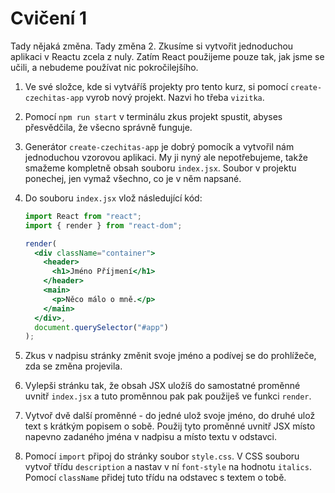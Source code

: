 # Cvičení 1

Tady nějaká změna.
Tady změna 2.
Zkusíme si vytvořit jednoduchou aplikaci v Reactu zcela z nuly. Zatím React použijeme pouze tak, jak jsme se učili, a nebudeme používat nic pokročilejšího.

1. Ve své složce, kde si vytváříš projekty pro tento kurz, si pomocí `create-czechitas-app` vyrob nový projekt. Nazvi ho třeba `vizitka`.

1. Pomocí `npm run start` v terminálu zkus projekt spustit, abyses přesvědčila, že všecno správně funguje.

1. Generátor `create-czechitas-app` je dobrý pomocík a vytvořil nám jednoduchou vzorovou aplikaci. My ji nyný ale nepotřebujeme, takže smažeme kompletně obsah souboru `index.jsx`. Soubor v projektu ponechej, jen vymaž všechno, co je v něm napsané.

1. Do souboru `index.jsx` vlož následující kód:

   ```jsx
   import React from "react";
   import { render } from "react-dom";

   render(
     <div className="container">
       <header>
         <h1>Jméno Příjmení</h1>
       </header>
       <main>
         <p>Něco málo o mně.</p>
       </main>
     </div>,
     document.querySelector("#app")
   );
   ```

1. Zkus v nadpisu stránky změnit svoje jméno a podívej se do prohlížeče, zda se změna projevila.

1. Vylepši stránku tak, že obsah JSX uložíš do samostatné proměnné uvnitř `index.jsx` a tuto proměnnou pak pak použiješ ve funkci `render`.

1. Vytvoř dvě další proměnné - do jedné ulož svoje jméno, do druhé ulož text s krátkým popisem o sobě. Použij tyto proměnné uvnitř JSX místo napevno zadaného jména v nadpisu a místo textu v odstavci.

1. Pomocí `import` připoj do stránky soubor `style.css`. V CSS souboru vytvoř třídu `description` a nastav v ní `font-style` na hodnotu `italics`. Pomocí `className` přidej tuto třídu na odstavec s textem o tobě.
